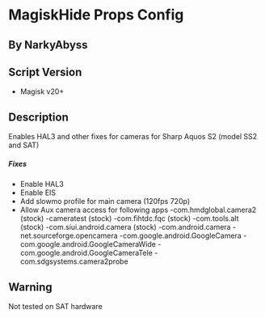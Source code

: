  # MagiskHide Props Config
## By NarkyAbyss

## Script Version
- Magisk v20+

## Description
Enables HAL3 and other fixes for cameras for Sharp Aquos S2 (model SS2 and SAT)

##### Fixes
- Enable HAL3
- Enable EIS
- Add slowmo profile for main camera (120fps 720p)
- Allow Aux camera access for following apps
	-com.hmdglobal.camera2 (stock)
	-cameratest (stock)
	-com.fihtdc.fqc (stock)
	-com.tools.alt (stock)
	-com.siui.android.camera (stock)
	-com.android.camera
	-net.sourceforge.opencamera
	-com.google.android.GoogleCamera
	-com.google.android.GoogleCameraWide
	-com.google.android.GoogleCameraTele
	-com.sdgsystems.camera2probe

## Warning
Not tested on SAT hardware